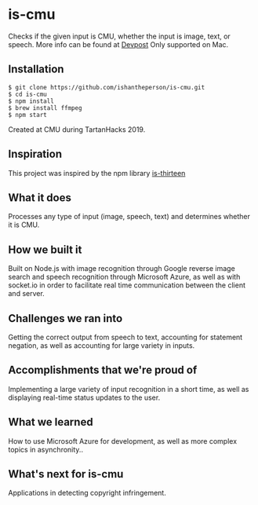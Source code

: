 # is-cmu
Checks if the given input is CMU, whether the input is image, text, or speech.
More info can be found at [Devpost](https://devpost.com/software/is-cmu) 
Only supported on Mac.

## Installation

```shell
$ git clone https://github.com/ishantheperson/is-cmu.git
$ cd is-cmu
$ npm install
$ brew install ffmpeg
$ npm start
```

Created at CMU during TartanHacks 2019.

## Inspiration
This project was inspired by the npm library [is-thirteen](https://github.com/jezen/is-thirteen)

## What it does
Processes any type of input (image, speech, text) and determines whether it is CMU.

## How we built it
Built on Node.js with image recognition through Google reverse image search and speech recognition through Microsoft Azure, as well as with socket.io in order to facilitate real time communication between the client and server.

## Challenges we ran into
Getting the correct output from speech to text, accounting for statement negation, as well as accounting for large variety in inputs. 

## Accomplishments that we're proud of
Implementing a large variety of input recognition in a short time, as well as displaying real-time status updates to the user. 

## What we learned
How to use Microsoft Azure for development, as well as more complex topics in asynchronity.. 

## What's next for is-cmu
Applications in detecting copyright infringement.

